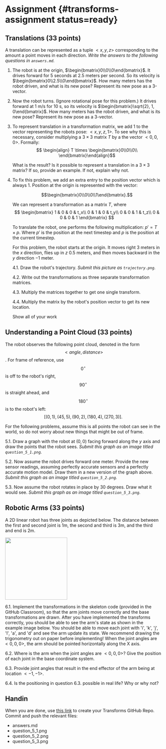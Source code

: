 # Assignment {#transforms-assignment status=ready}

## Translations (33 points)

A translation can be represented as a tuple $<x, y, z>$ corresponding to the
amount a point moves in each direction. *Write the answers to the following
questions in `answers.md`.*

1. The robot is at the origin, $\begin{bmatrix}0\\0\\0\end{bmatrix}$. It drives
   forward for 5 seconds at 2.5 meters per second. So its velocity is
   $\begin{bmatrix}0\\2.5\\0\end{bmatrix}$. How many meters has the robot
   driven, and what is its new pose? Represent its new pose as a 3-vector.

2. Now the robot turns. (Ignore rotational pose for this problem.) It drives
   forward at 1 m/s for 10 s, so its velocity is $\begin{bmatrix}\sqrt{2}, 1,
   0\end{bmatrix}$. How many meters has the robot driven, and what is its new
   pose? Represent its new pose as a 3-vector.

3. To represent translation in a transformation matrix, we add $1$ to the
   vector representing the robots pose: $<x, y, z, 1>$. To see why this is
   necessary, consider multiplying a $3\times3$ matrix $T$ by a the vector $<0,
   0, 0>$. Formally:
$$
   \begin{align}
    T \times \begin{bmatrix}0\\0\\0\\
   \end{bmatrix}\end{align}$$

   What is the result? Is it possible to represent a translation in a $3\times3$
   matrix? If so, provide an example. If not, explain why not.

4. To fix this problem, we add an extra entry to the position vector which is
   always $1$. Position at the origin is represented with the vector:

   $$\begin{bmatrix}0\\0\\0\\1\end{bmatrix}.$$

   We can represent a transformation as a matrix $T$, where
   $$
   \begin{bmatrix}
   1 & 0 & 0 & t_x\\
   0 & 1 & 0 & t_y\\
   0 & 0 & 1 & t_z\\
   0 & 0 & 0 & 1
   \end{bmatrix}
   $$

   To translate the robot, one performs the following multiplication: $p'
   = T \times p$. Where $p'$ is the position at the next timestep and $p$ is
   the position at the current timestep.

   For this problem, the robot starts at the origin. It moves right $3$ meters
   in the $x$ direction, flies up in $z$ $0.5$ meters, and then moves backward
   in the $y$ direction $-1$ meter.

   4.1. Draw the robot's trajectory. *Submit this picture as `trajectory.png`.*

   4.2. Write out the transformations as three separate transformation
   matrices.

   4.3. Multiply the matrices together to get one single transform.

   4.4. Multiply the matrix by the robot's position vector to get its new
   location.

   Show all of your work

## Understanding a Point Cloud (33 points)

The robot observes the following point cloud, denoted in the form $$<angle,
distance>$$. For frame of reference, use $$0^{\circ}$$ is off to the robot's
right, $$90^{\circ}$$ is straight ahead, and $$180^{\circ}$$ is to the robot's
left:
$$
[(0, 1), (45, 5), (90, 2), (180, 4), (270, 3)].
$$

For the following problems, assume this is all points the robot can see in the
world, so do not worry about new things that might be out of frame.

5.1. Draw a graph with the robot at $(0, 0)$ facing forward along the $y$ axis
     and draw the points that the robot sees. *Submit this graph as an image
     titled `question_5_1.png`.*

5.2. Now assume the robot drives forward one meter. Provide the new sensor
     readings, assuming perfectly accurate sensors and a perfectly accurate
     motion model. Draw them in a new version of the graph above. *Submit this
     graph as an image titled `question_5_2.png`.*

5.3. Now assume the robot rotates in place by 30 degrees. Draw what it would
     see. *Submit this graph as an image titled `question_5_3.png`.*

## Robotic Arms (33 points)

A 2D linear robot has three joints as depicted below. The distance between the
first and second joint is 1m, the second and third is 3m, and the third and end
is 2m.

<img src="arm_mpl.png" width="200"/>

6.1. Implement the transformations in the skeleton code (provided in the GitHub Classroom), so that the
   arm joints move correctly and the base transformations are drawn. After you
   have implemented the transforms correctly, you should be able to see the
   arm's state as shown in the example image below. You should be able to move
   each joint with 'i', 'k', 'j', 'l', 'a', and 'd' and see the arm update its
   state. We recommend drawing the trigonometry out on paper before
   implementing! When the joint angles are $<0, 0, 0>$, the arm should be
   pointed horizontally along the X axis.

6.2. Where is the arm when the joint angles are $<0, 0, 0>$? Give the position of
   each joint in the base coordinate system.

6.3. Provide joint angles that result in the end effector of the arm being at
   location $<-1, -1>$.

6.4. Is the positioning in question 6.3. possible in real life? Why or why not?

## Handin

When you are done, use [this link](https://classroom.github.com/a/yuBI1j7n) to create your Transforms GitHub Repo.
Commit and push the relevant files:

- answers.md
- question_5_1.png
- question_5_2.png
- question_5_3.png
